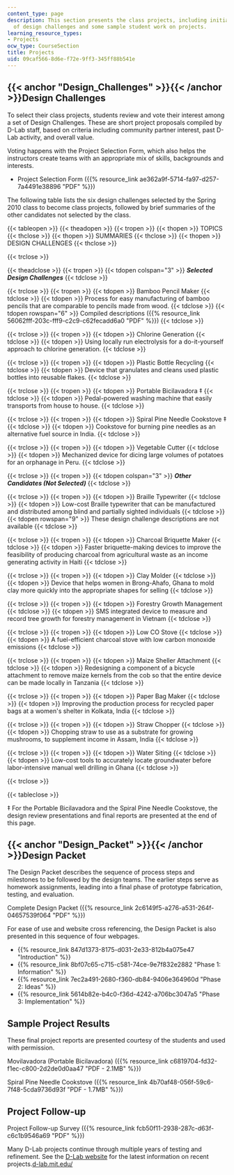 ```yaml
---
content_type: page
description: This section presents the class projects, including initial descriptions
  of design challenges and some sample student work on projects.
learning_resource_types:
- Projects
ocw_type: CourseSection
title: Projects
uid: 09caf566-8d6e-f72e-9ff3-345ff88b541e
---
```


{{< anchor "Design_Challenges" >}}{{< /anchor >}}Design Challenges
------------------------------------------------------------------

To select their class projects, students review and vote their interest among a set of Design Challenges. These are short project proposals compiled by D-Lab staff, based on criteria including community partner interest, past D-Lab activity, and overall value.

Voting happens with the Project Selection Form, which also helps the instructors create teams with an appropriate mix of skills, backgrounds and interests.

*   Project Selection Form ({{% resource_link ae362a9f-5714-fa97-d257-7a4491e38896 "PDF" %}})

The following table lists the six design challenges selected by the Spring 2010 class to become class projects, followed by brief summaries of the other candidates not selected by the class.

{{< tableopen >}}
{{< theadopen >}}
{{< tropen >}}
{{< thopen >}}
TOPICS
{{< thclose >}}
{{< thopen >}}
SUMMARIES
{{< thclose >}}
{{< thopen >}}
DESIGN CHALLENGES
{{< thclose >}}

{{< trclose >}}

{{< theadclose >}}
{{< tropen >}}
{{< tdopen colspan="3" >}}
**_Selected Design Challenges_**
{{< tdclose >}}

{{< trclose >}}
{{< tropen >}}
{{< tdopen >}}
Bamboo Pencil Maker
{{< tdclose >}}
{{< tdopen >}}
Process for easy manufacturing of bamboo pencils that are comparable to pencils made from wood.
{{< tdclose >}}
{{< tdopen rowspan="6" >}}
Compiled descriptions ({{% resource_link 56062fff-203c-fff9-c2c9-c62fecadd6a0 "PDF" %}})
{{< tdclose >}}

{{< trclose >}}
{{< tropen >}}
{{< tdopen >}}
Chlorine Generation
{{< tdclose >}}
{{< tdopen >}}
Using locally run electrolysis for a do-it-yourself approach to chlorine generation.
{{< tdclose >}}

{{< trclose >}}
{{< tropen >}}
{{< tdopen >}}
Plastic Bottle Recycling
{{< tdclose >}}
{{< tdopen >}}
Device that granulates and cleans used plastic bottles into reusable flakes.
{{< tdclose >}}

{{< trclose >}}
{{< tropen >}}
{{< tdopen >}}
Portable Bicilavadora ‡
{{< tdclose >}}
{{< tdopen >}}
Pedal-powered washing machine that easily transports from house to house.
{{< tdclose >}}

{{< trclose >}}
{{< tropen >}}
{{< tdopen >}}
Spiral Pine Needle Cookstove ‡
{{< tdclose >}}
{{< tdopen >}}
Cookstove for burning pine needles as an alternative fuel source in India.
{{< tdclose >}}

{{< trclose >}}
{{< tropen >}}
{{< tdopen >}}
Vegetable Cutter
{{< tdclose >}}
{{< tdopen >}}
Mechanized device for dicing large volumes of potatoes for an orphanage in Peru.
{{< tdclose >}}

{{< trclose >}}
{{< tropen >}}
{{< tdopen colspan="3" >}}
**_Other Candidates (Not Selected)_**
{{< tdclose >}}

{{< trclose >}}
{{< tropen >}}
{{< tdopen >}}
Braille Typewriter
{{< tdclose >}}
{{< tdopen >}}
Low-cost Braille typewriter that can be manufactured and distributed among blind and partially sighted individuals
{{< tdclose >}}
{{< tdopen rowspan="9" >}}
These design challenge descriptions are not available
{{< tdclose >}}

{{< trclose >}}
{{< tropen >}}
{{< tdopen >}}
Charcoal Briquette Maker
{{< tdclose >}}
{{< tdopen >}}
Faster briquette-making devices to improve the feasibility of producing charcoal from agricultural waste as an income generating activity in Haiti
{{< tdclose >}}

{{< trclose >}}
{{< tropen >}}
{{< tdopen >}}
Clay Molder
{{< tdclose >}}
{{< tdopen >}}
Device that helps women in Brong-Ahafo, Ghana to mold clay more quickly into the appropriate shapes for selling
{{< tdclose >}}

{{< trclose >}}
{{< tropen >}}
{{< tdopen >}}
Forestry Growth Management
{{< tdclose >}}
{{< tdopen >}}
SMS integrated device to measure and record tree growth for forestry management in Vietnam
{{< tdclose >}}

{{< trclose >}}
{{< tropen >}}
{{< tdopen >}}
Low CO Stove
{{< tdclose >}}
{{< tdopen >}}
A fuel-efficient charcoal stove with low carbon monoxide emissions
{{< tdclose >}}

{{< trclose >}}
{{< tropen >}}
{{< tdopen >}}
Maize Sheller Attachment
{{< tdclose >}}
{{< tdopen >}}
Redesigning a component of a bicycle attachment to remove maize kernels from the cob so that the entire device can be made locally in Tanzania
{{< tdclose >}}

{{< trclose >}}
{{< tropen >}}
{{< tdopen >}}
Paper Bag Maker
{{< tdclose >}}
{{< tdopen >}}
Improving the production process for recycled paper bags at a women's shelter in Kolkata, India
{{< tdclose >}}

{{< trclose >}}
{{< tropen >}}
{{< tdopen >}}
Straw Chopper
{{< tdclose >}}
{{< tdopen >}}
Chopping straw to use as a substrate for growing mushrooms, to supplement income in Assam, India
{{< tdclose >}}

{{< trclose >}}
{{< tropen >}}
{{< tdopen >}}
Water Siting
{{< tdclose >}}
{{< tdopen >}}
Low-cost tools to accurately locate groundwater before labor-intensive manual well drilling in Ghana
{{< tdclose >}}

{{< trclose >}}

{{< tableclose >}}

‡ For the Portable Bicilavadora and the Spiral Pine Needle Cookstove, the design review presentations and final reports are presented at the end of this page.

{{< anchor "Design_Packet" >}}{{< /anchor >}}Design Packet
----------------------------------------------------------

The Design Packet describes the sequence of process steps and milestones to be followed by the design teams. The earlier steps serve as homework assignments, leading into a final phase of prototype fabrication, testing, and evaluation.

Complete Design Packet ({{% resource_link 2c6149f5-a276-a531-264f-04657539f064 "PDF" %}})

For ease of use and website cross referencing, the Design Packet is also presented in this sequence of four webpages.

*   {{% resource_link 847d1373-8175-d031-2e33-812b4a075e47 "Introduction" %}}
*   {{% resource_link 8bf07c65-c715-c581-74ce-9e7f832e2882 "Phase 1: Information" %}}
*   {{% resource_link 7ec2a491-2680-f360-db84-9406e364960d "Phase 2: Ideas" %}}
*   {{% resource_link 5614b82e-b4c0-f36d-4242-a706bc3047a5 "Phase 3: Implementation" %}}

Sample Project Results
----------------------

These final project reports are presented courtesy of the students and used with permission.

Movilavadora (Portable Bicilavadora) ({{% resource_link c6819704-fd32-f1ec-c800-2d2de0d0aa47 "PDF - 2.1MB" %}})

Spiral Pine Needle Cookstove ({{% resource_link 4b70af48-056f-59c6-7f48-5cda9736d93f "PDF - 1.7MB" %}})

**Project Follow-up**
---------------------

Project Follow-up Survey ({{% resource_link fcb50f11-2938-287c-d63f-c6c1b9546a69 "PDF" %}})

Many D-Lab projects continue through multiple years of testing and refinement. See the [D-Lab website](http://d-lab.mit.edu/) for the latest information on recent projects.[d-lab.mit.edu/](http://d-lab.mit.edu/)